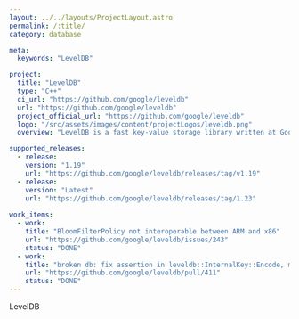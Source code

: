 ```yaml
---
layout: ../../layouts/ProjectLayout.astro
permalink: /:title/
category: database

meta:
  keywords: "LevelDB"

project:
  title: "LevelDB"
  type: "C++"
  ci_url: "https://github.com/google/leveldb"
  url: "https://github.com/google/leveldb"
  project_official_url: "https://github.com/google/leveldb"
  logo: "/src/assets/images/content/projectLogos/leveldb.png"
  overview: "LevelDB is a fast key-value storage library written at Google that provides an ordered mapping from string keys to string values."

supported_releases:
  - release:
    version: "1.19"
    url: "https://github.com/google/leveldb/releases/tag/v1.19"
  - release:
    version: "Latest"
    url: "https://github.com/google/leveldb/releases/tag/1.23"
    
work_items:
  - work:
    title: "BloomFilterPolicy not interoperable between ARM and x86"
    url: "https://github.com/google/leveldb/issues/243"
    status: "DONE"
  - work:
    title: "broken db: fix assertion in leveldb::InternalKey::Encode, mark base as corrupt"
    url: "https://github.com/google/leveldb/pull/411"
    status: "DONE"
---
```


<p>LevelDB</p>
